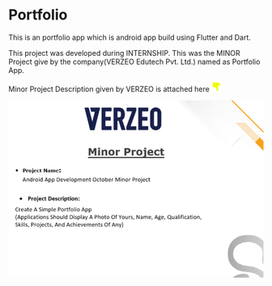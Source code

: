 # Portfolio
This is an portfolio app which is android app build using Flutter and Dart. 

This project was developed during INTERNSHIP. This was the MINOR Project give by the company(VERZEO Edutech Pvt. Ltd.) named as Portfolio App.

Minor Project Description given by VERZEO is attached here <img alt="Coding" width="20" src="https://github.com/sawantrohit144/App-Portfolio/blob/main/hand-down-solid.png">

<img alt="Coding" width="600" src="https://github.com/sawantrohit144/App-Portfolio/blob/main/Minor%20Project%20Description.PNG">
